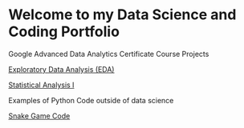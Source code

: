 # Welcome to my Data Science and Coding Portfolio

Google Advanced Data Analytics Certificate Course Projects

[Exploratory Data Analysis (EDA)](EDA_TLC_Notebook.md) 

[Statistical Analysis I](TLC_Statistical_Analysis.md)

Examples of Python Code outside of data science

[Snake Game Code](main.py.html)



